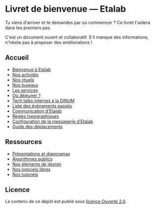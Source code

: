 # Livret de bienvenue — Etalab

Tu viens d'arriver et te demandes par où commencer ? Ce livret t'aidera dans tes premiers pas.

C'est un document ouvert et collaboratif. S'il manque des informations, n'hésite pas à proposer des améliorations !

## Accueil

- [Bienvenue à Etalab](bienvenue.md)
- [Nos activités](activites.md)
- [Nos rituels](nos-rituels.md)
- [Nos bureaux](nos-bureaux.md)
- [Les services](services.md)
- [Où déjeuner ?](dejeuner.md)
- [Tech talks internes à la DINUM](tech-talks.md)
- [Liste des évènements passés](evenements.md)
- [Communication d'Etalab](communication.md)
- [Règles typographiques](typographie.md)
- [Configuration de la messagerie d’Etalab](configuration-des-emails.md)
- [Guide des déplacements](guide-des-deplacements.md)

## Ressources

- [Présentations et diaporamas](presentations.md)
- [Algorithmes publics](https://etalab.github.io/algorithmes-publics/)
- [Nos éléments de design](design.md)
- [Nos logiciels libres](logiciels-libres.md)
- [Nos tutoriels](tutoriels.md)

## Licence

Le contenu de ce dépôt est publié sous [licence Ouverte 2.0](LICENCE.md).
